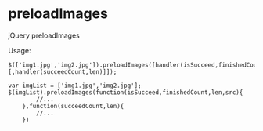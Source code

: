 preloadImages
=============

jQuery preloadImages

Usage:

    $(['img1.jpg','img2.jpg']).preloadImages([handler(isSucceed,finishedCount,len,src)[,handler(succeedCount,len)]]);
    
    var imgList = ['img1.jpg','img2.jpg'];
    $(imgList).preloadImages(function(isSucceed,finishedCount,len,src){
            //...              
        },function(succeedCount,len){
            //...
        })